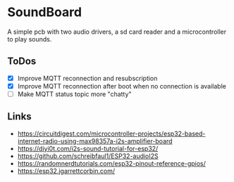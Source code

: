 # SoundBoard

A simple pcb with two audio drivers, a sd card reader and a microcontroller to play sounds.

## ToDos

- [x] Improve MQTT reconnection and resubscription
- [x] Improve MQTT reconnection after boot when no connection is available
- [ ] Make MQTT status topic more "chatty"

## Links
- https://circuitdigest.com/microcontroller-projects/esp32-based-internet-radio-using-max98357a-i2s-amplifier-board
- https://diyi0t.com/i2s-sound-tutorial-for-esp32/
- https://github.com/schreibfaul1/ESP32-audioI2S
- https://randomnerdtutorials.com/esp32-pinout-reference-gpios/
- https://esp32.jgarrettcorbin.com/